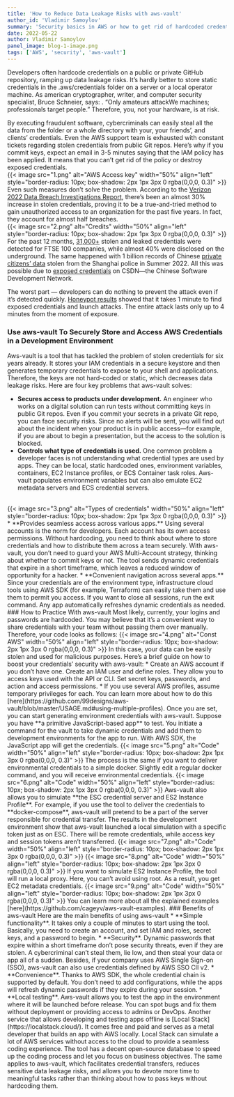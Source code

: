 ```yaml
---
title: 'How to Reduce Data Leakage Risks with aws-vault'
author_id: 'Vladimir Samoylov'
summary: 'Security basics in AWS or how to get rid of hardcoded credential and reduce data leakage risks with aws-vault'
date: 2022-05-22
author: Vladimir Samoylov
panel_image: blog-1-image.png 
tags: ['AWS', 'security', 'aws-vault']
---
```

Developers often hardcode credentials on a public or private GitHub repository, ramping up data leakage risks. It’s hardly better to store static credentials in the .aws/credentials folder on a server or a local operator machine. As american cryptographer, writer, and computer security specialist, Bruce Schneier, says: . “Only amateurs attackWe machines; professionals target people.” Therefore, you, not your hardware, is at risk.

By executing fraudulent software, cybercriminals can easily steal all the data from the folder or a whole directory with your, your friends’, and clients’ credentials. Even the AWS support team is exhausted with constant tickets regarding stolen credentials from public Git repos. Here’s why if you commit keys, expect an email in 3-5 minutes saying that the IAM policy has been applied. It means that you can’t get rid of the policy or destroy exposed credentials.  
{{< image src="1.png" alt="AWS Access key" width="50%" align="left" style="border-radius: 10px; box-shadow: 2px 1px 3px 0 rgba(0,0,0, 0.3)" >}}  
Even such measures don’t solve the problem. According to the [Verizon 2022 Data Breach Investigations Report](https://www.techtarget.com/searchsecurity/news/252520686/Verizon-DBIR-Stolen-credentials-led-to-nearly-50-of-attacks), there’s been an almost 30% increase in stolen credentials, proving it to be a true-and-tried method to gain unauthorized access to an organization for the past five years. In fact, they account for almost half breaches.  
{{< image src="2.png" alt="Credits" width="50%" align="left" style="border-radius: 10px; box-shadow: 2px 1px 3px 0 rgba(0,0,0, 0.3)" >}}  
For the past 12 months, [31,000+](https://outpost24.com/blog/FTSE-100-compromised-credential-study-2022) stolen and leaked credentials were detected for FTSE 100 companies, while almost 40% were disclosed on the underground. The same happened with 1 billion records of Chinese [private citizens’ data](https://www.reuters.com/world/china/hacker-claims-have-stolen-1-bln-records-chinese-citizens-police-2022-07-04/) stolen from the Shanghai police in Summer 2022. All this was possible due to [exposed credentials](https://twitter.com/cz_binance/status/1543905416748359680) on CSDN—the Chinese Software Development Network.

The worst part — developers can do nothing to prevent the attack even if it’s detected quickly. [Honeypot results](https://www.comparitech.com/blog/information-security/github-honeypot/) showed that it takes 1 minute to find exposed credentials and launch attacks. The entire attack lasts only up to 4 minutes from the moment of exposure.  
### Use aws-vault To Securely Store and Access AWS Credentials in a Development Environment  
Aws-vault is a tool that has tackled the problem of stolen credentials for six years already. It stores your IAM credentials in a secure keystore and then generates temporary credentials to expose to your shell and applications. Therefore, the keys are not hard-coded or static, which decreases data leakage risks. Here are four key problems that aws-vault solves:  
* **Secures access to products under development.** An engineer who works on a digital solution can run tests without committing keys in public Git repos. Even if you commit your secrets in a private Git repo, you can face security risks. Since no alerts will be sent, you will find out about the incident when your product is in public access—for example, if you are about to begin a presentation, but the access to the solution is blocked.
* **Controls what type of credentials is used.** One common problem a developer faces is not understanding what credential types are used by apps. They can be local, static hardcoded ones, environment variables, containers, EC2 Instance profiles, or ECS Container task roles. Aws-vault populates environment variables but can also emulate EC2 metadata servers and ECS credential servers.  
</br>  
{{< image src="3.png" alt="Types of credentials" width="50%" align="left" style="border-radius: 10px; box-shadow: 2px 1px 3px 0 rgba(0,0,0, 0.3)" >}}  
* **Provides seamless access across various apps.** Using several accounts is the norm for developers. Each account has its own access permissions. Without hardcoding, you need to think about where to store credentials and how to distribute them across a team securely. With aws-vault, you don’t need to guard your AWS Multi-Account strategy, thinking about whether to commit keys or not. The tool sends dynamic credentials that expire in a short timeframe, which leaves a reduced window of opportunity for a hacker.
* **Convenient navigation across several apps.** Since your credentials are of the environment type, infrastructure cloud tools using AWS SDK (for example, Terraform) can easily take them and use them to permit you access. If you want to close all sessions, run the exit command. Any app automatically refreshes dynamic credentials as needed.  
### How to Practice With aws-vault 
Most likely, currently, your logins and passwords are hardcoded. You may believe that it’s a convenient way to share credentials with your team without passing them over manually. Therefore, your code looks as follows:  
{{< image src="4.png" alt="Const AWS" width="50%" align="left" style="border-radius: 10px; box-shadow: 2px 1px 3px 0 rgba(0,0,0, 0.3)" >}}  
In this case, your data can be easily stolen and used for malicious purposes. Here’s a brief guide on how to boost your credentials’ security with aws-vault:
* Create an AWS account if you don’t have one. Create an IAM user and define roles. They allow you to access keys used with the API or CLI. Set secret keys, passwords, and action and access permissions.
* If you use several AWS profiles, assume temporary privileges for each. You can learn more about how to do this [here](https://github.com/99designs/aws-vault/blob/master/USAGE.md#using-multiple-profiles).
Once you are set, you can start generating environment credentials with aws-vault. Suppose you have **a primitive JavaScript-based app** to test. You initiate a command for the vault to take dynamic credentials and add them to development environments for the app to run. With AWS SDK, the JavaScript app will get the credentials.  
{{< image src="5.png" alt="Code" width="50%" align="left" style="border-radius: 10px; box-shadow: 2px 1px 3px 0 rgba(0,0,0, 0.3)" >}}   
The process is the same if you want to deliver environmental credentials to a simple docker. Slightly edit a regular docker command, and you will receive environmental credentials.  
{{< image src="6.png" alt="Code" width="50%" align="left" style="border-radius: 10px; box-shadow: 2px 1px 3px 0 rgba(0,0,0, 0.3)" >}}   
Aws-vault also allows you to simulate **the ESC credential server and ES2 Instance Profile**. For example, if you use the tool to deliver the credentials to **docker-compose**, aws-vault will pretend to be a part of the server responsible for credential transfer. The results in the development environment show that aws-vault launched a local simulation with a specific token just as on ESC. There will be remote credentials, while access key and session tokens aren’t transferred.  
{{< image src="7.png" alt="Code" width="50%" align="left" style="border-radius: 10px; box-shadow: 2px 1px 3px 0 rgba(0,0,0, 0.3)" >}}  
{{< image src="8.png" alt="Code" width="50%" align="left" style="border-radius: 10px; box-shadow: 2px 1px 3px 0 rgba(0,0,0, 0.3)" >}}   
If you want to simulate ES2 Instance Profile, the tool will run a local proxy. Here, you can’t avoid using root. As a result, you get EC2 metadata credentials.  
{{< image src="9.png" alt="Code" width="50%" align="left" style="border-radius: 10px; box-shadow: 2px 1px 3px 0 rgba(0,0,0, 0.3)" >}}   
You can learn more about all the explained examples [here](https://github.com/cageyv/aws-vault-examples).
### Benefits of aws-vault 
Here are the main benefits of using aws-vault
* **Simple functionality**. It takes only a couple of minutes to start using the tool. Basically, you need to create an account, and set IAM and roles, secret keys, and a password to begin.
* **Security**. Dynamic passwords that expire within a short timeframe don’t pose security threats, even if they are stolen. A cybercriminal can’t steal them, lie low, and then steal your data or app all of a sudden. Besides, if your company uses AWS Single Sign-on (SSO), aws-vault can also use credentials defined by AWS SSO ClI v2.
* **Convenience**. Thanks to AWS SDK, the whole credential chain is supported by default. You don’t need to add configurations, while the apps will refresh dynamic passwords if they expire during your session.
* **Local testing**. Aws-vault allows you to test the app in the environment where it will be launched before release. You can spot bugs and fix them without deployment or providing access to admins or DevOps. 
Another service that allows developing and testing apps offline is [Local Stack](https://localstack.cloud/). It comes free and paid and serves as a metal developer that builds an app with AWS locally. Local Stack can simulate a lot of AWS services without access to the cloud to provide a seamless coding experience. The tool has a decent open-source database to speed up the coding process and let you focus on business objectives. The same applies to aws-vault, which facilitates credential transfers, reduces sensitive data leakage risks, and allows you to devote more time to meaningful tasks rather than thinking about how to pass keys without hardcoding them.

